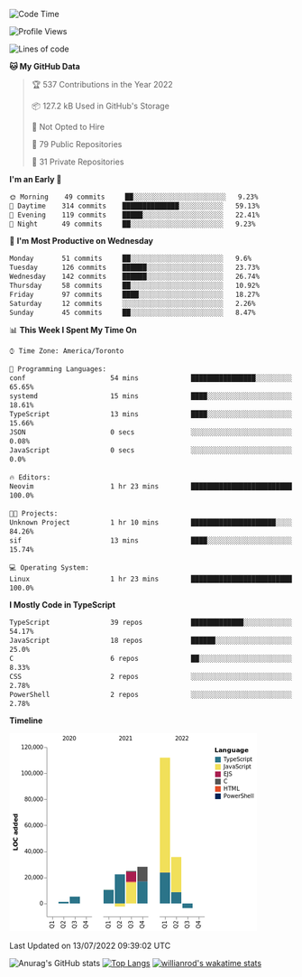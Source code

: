 <!--START_SECTION:waka-->
![Code Time](http://img.shields.io/badge/Code%20Time-244%20hrs%2053%20mins-blue)

![Profile Views](http://img.shields.io/badge/Profile%20Views-1-blue)

![Lines of code](https://img.shields.io/badge/From%20Hello%20World%20I%27ve%20Written-234%20Thousand%20lines%20of%20code-blue)

**🐱 My GitHub Data** 

> 🏆 537 Contributions in the Year 2022
 > 
> 📦 127.2 kB Used in GitHub's Storage 
 > 
> 🚫 Not Opted to Hire
 > 
> 📜 79 Public Repositories 
 > 
> 🔑 31 Private Repositories  
 > 
**I'm an Early 🐤** 

```text
🌞 Morning    49 commits     ██░░░░░░░░░░░░░░░░░░░░░░░   9.23% 
🌆 Daytime    314 commits    ██████████████░░░░░░░░░░░   59.13% 
🌃 Evening    119 commits    █████░░░░░░░░░░░░░░░░░░░░   22.41% 
🌙 Night      49 commits     ██░░░░░░░░░░░░░░░░░░░░░░░   9.23%

```
📅 **I'm Most Productive on Wednesday** 

```text
Monday       51 commits     ██░░░░░░░░░░░░░░░░░░░░░░░   9.6% 
Tuesday      126 commits    ██████░░░░░░░░░░░░░░░░░░░   23.73% 
Wednesday    142 commits    ██████░░░░░░░░░░░░░░░░░░░   26.74% 
Thursday     58 commits     ██░░░░░░░░░░░░░░░░░░░░░░░   10.92% 
Friday       97 commits     ████░░░░░░░░░░░░░░░░░░░░░   18.27% 
Saturday     12 commits     ░░░░░░░░░░░░░░░░░░░░░░░░░   2.26% 
Sunday       45 commits     ██░░░░░░░░░░░░░░░░░░░░░░░   8.47%

```


📊 **This Week I Spent My Time On** 

```text
⌚︎ Time Zone: America/Toronto

💬 Programming Languages: 
conf                     54 mins             ████████████████░░░░░░░░░   65.65% 
systemd                  15 mins             ████░░░░░░░░░░░░░░░░░░░░░   18.61% 
TypeScript               13 mins             ████░░░░░░░░░░░░░░░░░░░░░   15.66% 
JSON                     0 secs              ░░░░░░░░░░░░░░░░░░░░░░░░░   0.08% 
JavaScript               0 secs              ░░░░░░░░░░░░░░░░░░░░░░░░░   0.0%

🔥 Editors: 
Neovim                   1 hr 23 mins        █████████████████████████   100.0%

🐱‍💻 Projects: 
Unknown Project          1 hr 10 mins        █████████████████████░░░░   84.26% 
sif                      13 mins             ████░░░░░░░░░░░░░░░░░░░░░   15.74%

💻 Operating System: 
Linux                    1 hr 23 mins        █████████████████████████   100.0%

```

**I Mostly Code in TypeScript** 

```text
TypeScript               39 repos            █████████████░░░░░░░░░░░░   54.17% 
JavaScript               18 repos            ██████░░░░░░░░░░░░░░░░░░░   25.0% 
C                        6 repos             ██░░░░░░░░░░░░░░░░░░░░░░░   8.33% 
CSS                      2 repos             ░░░░░░░░░░░░░░░░░░░░░░░░░   2.78% 
PowerShell               2 repos             ░░░░░░░░░░░░░░░░░░░░░░░░░   2.78%

```


**Timeline**

![Chart not found](https://raw.githubusercontent.com/wise-introvert/wise-introvert/master/charts/bar_graph.png) 


 Last Updated on 13/07/2022 09:39:02 UTC
<!--END_SECTION:waka-->

![Anurag's GitHub stats](https://github-readme-stats.vercel.app/api?username=wise-introvert&count_private=true&show_icons=true)
[![Top Langs](https://github-readme-stats.vercel.app/api/top-langs/?username=wise-introvert&langs_count=10)](https://github.com/anuraghazra/github-readme-stats)
[![willianrod's wakatime stats](https://github-readme-stats.vercel.app/api/wakatime?username=wiseintrovert)](https://github.com/anuraghazra/github-readme-stats)

